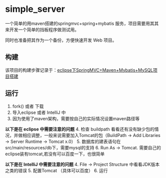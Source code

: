 # simple_server
一个简单的用maven搭建的springmvc+spring+mybatis 服务，项目需要用其其来开发一个简单的挡板程序做测试用。

同时也准备把其作为一个备份，方便快速开发 Web 项目。

## 构建
该项目的构建步骤记录于：[eclipse下SpringMVC+Maven+Mybatis+MySQL项目搭建](/demo_springmvc+mybatis+maven.md)

## 运行
1. fork() 或者 下载
2. 导入eclipse 或者 IntelliJ 中
3. 因为使用了maven架构，需要按自己的实际情况设置maven路径等

**以下是在 eclipse 中需要注意的问题**
4. 检查 buildpath 看看还有没有缺少包的情况，并做相应调整，一般来说需要加入Tomcat的包（BuildPath -> Add Libraries -> Server Runtime -> Tomcat x.0）
5. 数据库的建表语句在src/main/resources/db下，需要mysql的支持
6. Run As -> Tomcat. 需要自己的eclipse装有tomcat,若没有可以百度一下，也很简单

**以下是在 IntelliJ 中需要注意的问题**
4. File -> Project Structure 中看看JDK版本之类的错误
5. 配置Tomcat （具体可以百度）
6. 运行
